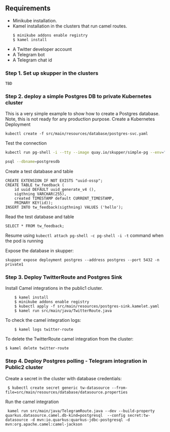 ## Requirements
- Minikube installation. 
- Kamel installation in the clusters that run camel routes.
  ```
  $ minikube addons enable registry
  $ kamel install
  ```
- A Twitter developer account
- A Telegram bot
- A Telegram chat id

### Step 1. Set up skupper in the clusters
`TBD`

### Step 2. deploy a simple Postgres DB to private Kubernetes cluster

This is a very simple example to show how to create a Postgres database. Note, this is not ready for any production purpose.
Create a Kubernetes Deployment
```
kubectl create -f src/main/resources/database/postgres-svc.yaml
```
Test the connection

```bash
kubectl run pg-shell -i --tty --image quay.io/skupper/simple-pg --env="PGUSER=postgresadmin" --env="PGPASSWORD=admin123" --env="PGHOST=$(kubectl get service postgres -o=jsonpath='{.spec.clusterIP}')" -- bash
```
```bash
psql --dbname=postgresdb
```

Create a test database and table
```
CREATE EXTENSION IF NOT EXISTS "uuid-ossp";
CREATE TABLE tw_feedback (
    id uuid DEFAULT uuid_generate_v4 (),
    sigthning VARCHAR(255),
    created TIMESTAMP default CURRENT_TIMESTAMP,
    PRIMARY KEY(id));
INSERT INTO tw_feedback(sigthning) VALUES ('hello');
```

Read the test database and table
```
SELECT * FROM tw_feedback;
```
Resume using `kubectl attach pg-shell -c pg-shell -i -t` command when the pod is running

Expose the database in skupper:
```
skupper expose deployment postgres --address postgres --port 5432 -n private1
``` 

### Step 3. Deploy TwitterRoute and Postgres Sink

Install Camel integrations in the public1 cluster.
```
    $ kamel install
    $ minikube addons enable registry
    $ kubectl apply -f src/main/resources/postgres-sink.kamelet.yaml
    $ kamel run src/main/java/TwitterRoute.java
```
To check the camel integration logs:
```
    $ kamel logs twitter-route
```

To delete the TwitterRoute camel integration from the cluster: 
```
$ kamel delete twitter-route
```
### Step 4. Deploy Postgres polling - Telegram integration in Public2 cluster 

Create a secret in the cluster with database credentials:
```
 $ kubectl create secret generic tw-datasource --from-file=src/main/resources/database/datasource.properties
```

Run the camel integration
```
 kamel run src/main/java/TelegramRoute.java --dev --build-property quarkus.datasource.camel.db-kind=postgresql  --config secret:tw-datasource -d mvn:io.quarkus:quarkus-jdbc-postgresql -d mvn:org.apache.camel:camel-jackson
```

